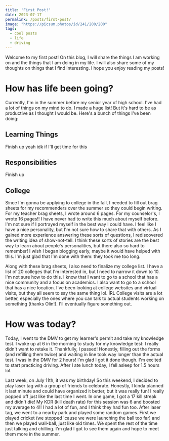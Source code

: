 ```yaml
---
title: 'First Post!'
date: 2023-07-17
permalink: /posts/first-post/
image: "https://picsum.photos/id/241/200/200"
tags:
  - cool posts
  - life
  - driving
---
```


Welcome to my first post! On this blog, I will share the things I am working on and the things that I am doing in my life. I will also share some of my thoughts on things that I find interesting. I hope you enjoy reading my posts!

How has life been going?
======
Currently, I'm in the summer before my senior year of high school. I've had a lot of things on my mind to do. I made a huge list! But it's hard to be as productive as I thought I would be. Here's a bunch of things I've been doing:

Learning Things
------
Finish up yeah idk if I'll get time for this

Responsibilities
------
Finish up

College
------
Since I'm gonna be applying to college in the fall, I needed to fill out brag sheets for my recommenders over the summer so they could begin writing. For my teacher brag sheets, I wrote around 6 pages. For my counselor's, I wrote 16 pages!! I have never had to write this much about myself before. I'm not sure if I portrayed myself in the best way I could have. I feel like I have a nice personality, but I'm not sure how to share that with others. As I gained more experience answering these sorts of questions, I rediscovered the writing idea of show-not-tell. I think these sorts of stories are the best way to learn about people's personalities, but there also so hard to remember! I wish I began blogging early, maybe it would have helped with this. I'm just glad that I'm done with them: they took me too long.

Along with these brag sheets, I also need to finalize my college list. I have a list of 20 colleges that I'm interested in, but I need to narrow it down to 10. I'm not sure how to do this. I know that I want to go to a school that has a nice community and a focus on academics. I also want to go to a school that has a nice location. I've been looking at college websites and virtual visits, but they all seem to say the same thing lol. IRL College visits are a lot better, especially the ones where you can talk to actual students working on something (thanks Olin!). I'll eventually figure something out. 

How was today?
======
Today, I went to the DMV to get my learner's permit and take my knowledge test. I woke up at 6 in the morning to study for my knowledge test: I really didn't want to retake it. Thankfully, I passed! Honestly, filling out the forms (and refilling them twice) and waiting in line took way longer than the actual test. I was in the DMV for 2 hours! I'm glad I got it done though. I'm excited to start practicing driving. After I ate lunch today, I fell asleep for 1.5 hours lol.

Last week, on July 11th, it was my birthday! So this weekend, I decided to play laser tag with a group of friends to celebrate. Honestly, I kinda planned it last minute and could have organized it better, but it was really fun! I really popped off just like the last time I went. In one game, I got a 17 kill streak and didn't die! My KDR (kill death rate) for this session was 6 and boosted my average to 4!! I had a lot of fun, and I think they had fun too. After laser tag, we went to a nearby park and played some random games. First we played cricket (we stopped 'cause we were launching the ball too far) and then we played wall-ball, just like old times. We spent the rest of the time just talking and chilling. I'm glad I got to see them again and hope to meet them more in the summer. 